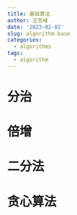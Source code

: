 ```yaml
---
title: 基础算法
author: 王哲峰
date: '2023-02-02'
slug: algorithm-base
categories:
  - algorithms
tags:
  - algorithm
---
```


# 分治

# 倍增


# 二分法


# 贪心算法